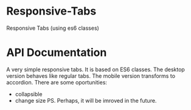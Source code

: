 # Responsive-Tabs
Responsive Tabs (using es6 classes)

# API Documentation
A very simple responsive tabs. It is based on ES6 classes.
The desktop version behaves like regular tabs.
The mobile version transforms to accordion.
There are some oportunities:
- collapsible
- change size
PS. Perhaps, it will be imroved in the future.